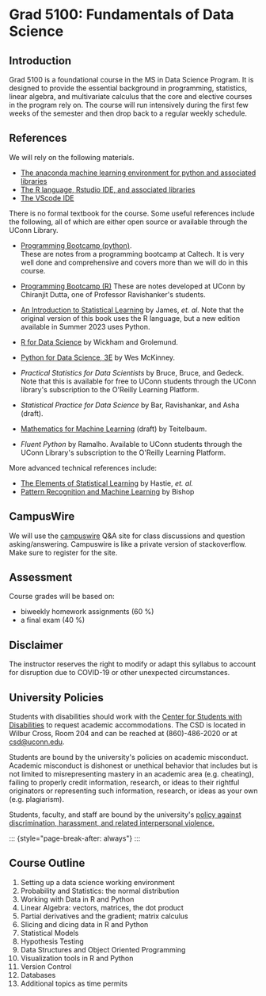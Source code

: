# Grad 5100: Fundamentals of Data Science

## Introduction

Grad 5100 is a foundational course in the MS in Data Science Program. It
is designed to provide the essential background in programming,
statistics, linear algebra, and multivariate calculus that the core and
elective courses in the program rely on. The course will run intensively
during the first few weeks of the semester and then drop back to a
regular weekly schedule.

## References

We will rely on the following materials.

-   [The anaconda machine learning environment for python and associated
    libraries](http://www.anaconda.com)
-   [The R language, Rstudio IDE, and associated
    libraries](https://posit.co/download/rstudio-desktop)
-   [The VScode IDE](https://code.visualstudio.com)

There is no formal textbook for the course. Some useful references
include the following, all of which are either open source or available
through the UConn Library.

-   [Programming Bootcamp (python)](https://justinbois.github.io/bootcamp/2021/).  
    These are notes from a programming bootcamp at Caltech. It is very
    well done and comprehensive and covers more than we will do in this course.
-   [Programming Bootcamp (R)](https://gitfront.io/r/user-3679719/H8v5hTnvHh2U/R-Bootcamp-Course/)  These are notes developed at UConn by Chiranjit Dutta,
one of Professor Ravishanker's students.

-   [An Introduction to Statistical Learning](http://www.statlearning.com) by James, *et. al.* Note that
    the original version of this book uses the R language, but a new
    edition available in Summer 2023 uses Python.
-   [R for Data Science](https://r4ds.hadley.nz/) by Wickham and
    Grolemund.
-   [Python for Data Science, 3E](https://wesmckinney.com/book) by Wes
    McKinney.
-   *Practical Statistics for Data Scientists* by Bruce, Bruce, and
    Gedeck. Note that this is available for free to UConn students
    through the UConn library's subscription to the O'Reilly Learning
    Platform.
-   *Statistical Practice for Data Science* by Bar, Ravishankar, and
    Asha (draft).
-   [Mathematics for Machine
    Learning](https://jeremy9959.net/Mathematics-for-Machine-Learning)
    (draft) by Teitelbaum.
-   *Fluent Python* by Ramalho. Available to UConn students through the
    UConn Library's subscription to the O'Reilly Learning Platform.

More advanced technical references include:

-   [The Elements of Statistical
    Learning](https://hastie.su.domains/ElemStatLearn) by Hastie, *et.
    al.*
-   [Pattern Recognition and Machine
    Learning](https://www.microsoft.com/en-us/research/uploads/prod/2006/01/Bishop-Pattern-Recognition-and-Machine-Learning-2006.pdf)
    by Bishop

## CampusWire

We will use the [campuswire](https://campuswire.com/c/G121DA3CC) Q&A site for class
discussions and question asking/answering.  Campuswire is like a private version of 
stackoverflow.  Make sure to register for the site. 

## Assessment

Course grades will be based on:

-   biweekly homework assignments (60 %)
-   a final exam (40 %)

## Disclaimer

The instructor reserves the right to modify or adapt this syllabus to
account for disruption due to COVID-19 or other unexpected
circumstances.

## University Policies

Students with disabilities should work with the [Center for Students
with Disabilities](https://csd.uconn.edu) to request academic
accommodations. The CSD is located in Wilbur Cross, Room 204 and can be
reached at (860)-486-2020 or at csd@uconn.edu.

Students are bound by the university's policies on academic misconduct.
Academic misconduct is dishonest or unethical behavior that includes but
is not limited to misrepresenting mastery in an academic area
(e.g. cheating), failing to properly credit information, research, or
ideas to their rightful originators or representing such information,
research, or ideas as your own (e.g. plagiarism).

Students, faculty, and staff are bound by the university's [policy
against discrimination, harassment, and related interpersonal
violence.](https://policy.uconn.edu/2015/12/29/policy-against-discrimination-harassment-and-related-interpersonal-violence/)

::: {style="page-break-after: always"}
:::

## Course Outline

1.  Setting up a data science working environment
2.  Probability and Statistics: the normal distribution
3.  Working with Data in R and Python
4.  Linear Algebra: vectors, matrices, the dot product
5.  Partial derivatives and the gradient; matrix calculus
6.  Slicing and dicing data in R and Python
7.  Statistical Models
8.  Hypothesis Testing
9.  Data Structures and Object Oriented Programming
10. Visualization tools in R and Python
11. Version Control
12. Databases
13. Additional topics as time permits
